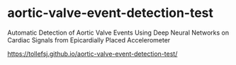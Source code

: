 # aortic-valve-event-detection-test
Automatic Detection of Aortic Valve Events Using Deep Neural Networks on Cardiac Signals from Epicardially Placed Accelerometer


https://tollefsj.github.io/aortic-valve-event-detection-test/
